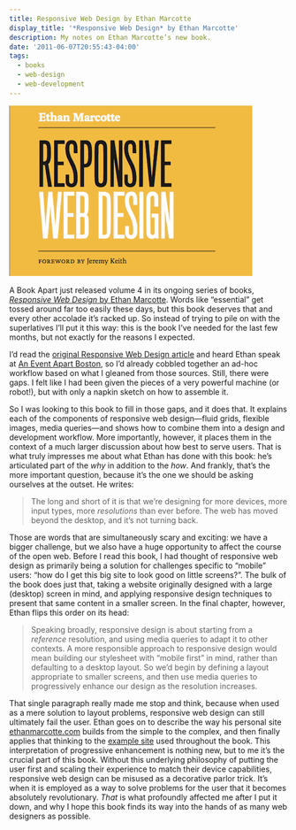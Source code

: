 ```yaml
---
title: Responsive Web Design by Ethan Marcotte
display_title: '*Responsive Web Design* by Ethan Marcotte'
description: My notes on Ethan Marcotte’s new book.
date: '2011-06-07T20:55:43-04:00'
tags:
  - books
  - web-design
  - web-development
---
```

![Crop of cover of Responsive Web Design.](responsive_web_design.gif)

A Book Apart just released volume 4 in its ongoing series of books, [*Responsive Web Design* by Ethan Marcotte](http://www.abookapart.com/products/responsive-web-design "Responsive Web Design by Ethan Marcotte"). Words like “essential” get tossed around far too easily these days, but this book deserves that and every other accolade it’s racked up. So instead of trying to pile on with the superlatives I’ll put it this way: this is the book I’ve needed for the last few months, but not exactly for the reasons I expected.

I’d read the [original Responsive Web Design article](http://www.alistapart.com/articles/responsive-web-design/, "Responsive Web Design") and heard Ethan speak at [An Event Apart Boston](http://aneventapart.com/2011/boston/ "An Event Apart Boston"), so I’d already cobbled together an ad-hoc workflow based on what I gleaned from those sources. Still, there were gaps. I felt like I had been given the pieces of a very powerful machine (or robot!), but with only a napkin sketch on how to assemble it.

So I was looking to this book to fill in those gaps, and it does that. It explains each of the components of responsive web design—fluid grids, flexible images, media queries—and shows how to combine them into a design and development workflow. More importantly, however, it places them in the context of a much larger discussion about how best to serve users. That is what truly impresses me about what Ethan has done with this book: he’s articulated part of the *why* in addition to the *how*. And frankly, that’s the more important question, because it’s the one we should be asking ourselves at the outset. He writes:

> The long and short of it is that we’re designing for more devices, more input types, more *resolutions* than ever before. The web has moved beyond the desktop, and it’s not turning back.

Those are words that are simultaneously scary and exciting: we have a bigger challenge, but we also have a huge opportunity to affect the course of the open web. Before I read this book, I had thought of responsive web design as primarily being a solution for challenges specific to “mobile” users: “how do I get this big site to look good on little screens?”. The bulk of the book does just that, taking a website originally designed with a large (desktop) screen in mind, and applying responsive design techniques to present that same content in a smaller screen. In the final chapter, however, Ethan flips this order on its head:

> Speaking broadly, responsive design is about starting from a *reference* resolution, and using media queries to adapt it to other contexts. A more responsible approach to responsive design would mean building our stylesheet with “mobile first” in mind, rather than defaulting to a desktop layout. So we’d begin by defining a layout appropriate to smaller screens, and then use media queries to progressively enhance our design as the resolution increases.

That single paragraph really made me stop and think, because when used as a mere solution to layout problems, responsive web design can still ultimately fail the user. Ethan goes on to describe the way his personal site [ethanmarcotte.com](http://ethanmarcotte.com) builds from the simple to the complex, and then finally applies that thinking to the [example site](http://responsivewebdesign.com/robot/) used throughout the book. This interpretation of progressive enhancement is nothing new, but to me it’s the crucial part of this book. Without this underlying philosophy of putting the user first and scaling their experience to match their device capabilities, responsive web design can be misused as a decorative parlor trick. It’s when it is employed as a way to solve problems for the user that it becomes absolutely revolutionary. *That* is what profoundly affected me after I put it down, and why I hope this book finds its way into the hands of as many web designers as possible.
